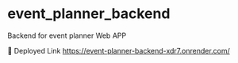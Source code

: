 # event_planner_backend
Backend for event planner Web APP

🔗 Deployed Link
https://event-planner-backend-xdr7.onrender.com/
